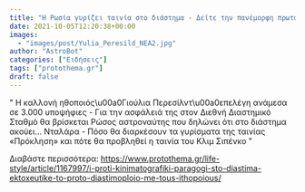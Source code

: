 ```yaml
---
title: "Η Ρωσία γυρίζει ταινία στο διάστημα - Δείτε την πανέμορφη πρωταγωνίστρια που εκπαιδεύθηκε ως κοσμοναύτης"
date: 2021-10-05T12:20:38+00:00
images:
  - "images/post/Yulia_Peresild_NEA2.jpg"
author: "AstroBot"
categories: ["Ειδήσεις"]
tags: ["protothema.gr"]
draft: false
---
```


" Η καλλονή ηθοποιός\u00a0Γιούλια Περεσίλντ\u00a0επελέγη ανάμεσα σε 3.000 υποψήφιες - Για την ασφάλειά της στον Διεθνή Διαστημικό Σταθμό θα βρίσκεται Ρώσος αστροναύτης που δηλώνει ότι στο διάστημα ακούει... Νταλάρα - Πόσο θα διαρκέσουν τα γυρίσματα της ταινίας «Πρόκληση» και πότε θα προβληθεί η ταινία του Κλιμ Σιπένκο "

Διαβάστε περισσότερα: https://www.protothema.gr/life-style/article/1167997/i-proti-kinimatografiki-paragogi-sto-diastima-ektoxeutike-to-proto-diastimoploio-me-tous-ithopoious/
